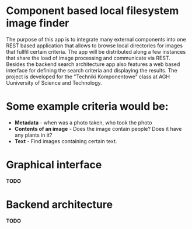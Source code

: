 # Component based local filesystem image finder
The purpose of this app is to integrate many external components into one REST based application that allows to browse local directories for images that fullfil certain criteria. The app will be distributed along a few instances that share the load of image processing and communicate via REST. Besides the backend search architecture app also features a web based interface for defining the search criteria and displaying the results. The project is developed for the "Techniki Komponentowe" class at AGH Uuniversity of Science and Technology.


# Some example criteria would be:
 - **Metadata** - when was a photo taken, who took the photo
 - **Contents of an image** - Does the image contain people? Does it have any plants in it?
 - **Text** - Find images containing certain text.

# Graphical interface
**TODO**

# Backend architecture
**TODO**

